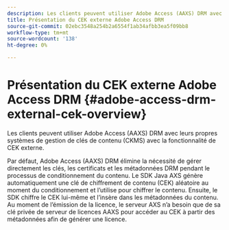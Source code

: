 ```yaml
---
description: Les clients peuvent utiliser Adobe Access (AAXS) DRM avec leurs propres systèmes de gestion de clés de contenu (CKMS) avec la fonctionnalité de CEK externe.
title: Présentation du CEK externe Adobe Access DRM
source-git-commit: 02ebc3548a254b2a6554f1ab34afbb3ea5f09bb8
workflow-type: tm+mt
source-wordcount: '138'
ht-degree: 0%

---
```


# Présentation du CEK externe Adobe Access DRM {#adobe-access-drm-external-cek-overview}

Les clients peuvent utiliser Adobe Access (AAXS) DRM avec leurs propres systèmes de gestion de clés de contenu (CKMS) avec la fonctionnalité de CEK externe.

Par défaut, Adobe Access (AAXS) DRM élimine la nécessité de gérer directement les clés, les certificats et les métadonnées DRM pendant le processus de conditionnement du contenu. Le SDK Java AXS génère automatiquement une clé de chiffrement de contenu (CEK) aléatoire au moment du conditionnement et l’utilise pour chiffrer le contenu. Ensuite, le SDK chiffre le CEK lui-même et l’insère dans les métadonnées du contenu. Au moment de l’émission de la licence, le serveur AXS n’a besoin que de sa clé privée de serveur de licences AAXS pour accéder au CEK à partir des métadonnées afin de générer une licence.
